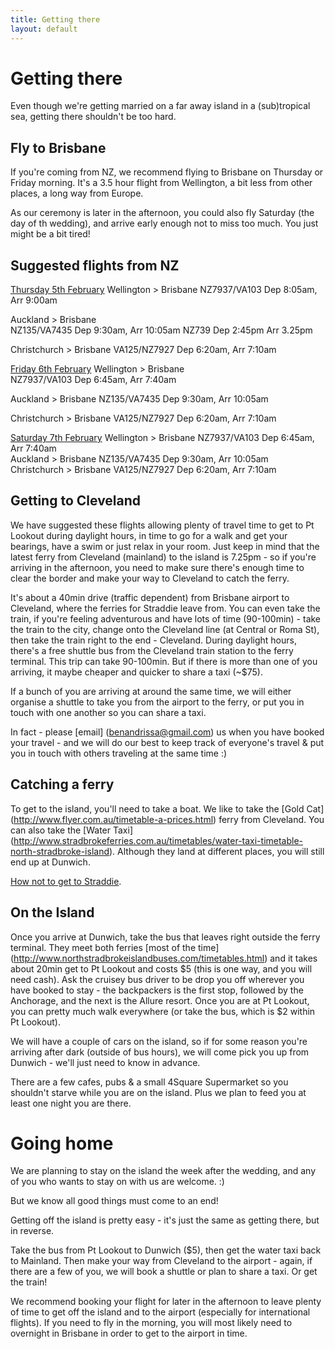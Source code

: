 ```yaml
---
title: Getting there
layout: default
---
```


# Getting there

Even though we're getting married on a far away island in a (sub)tropical sea, getting there shouldn't be too hard.

## Fly to Brisbane

If you're coming from NZ, we recommend flying to Brisbane on Thursday or Friday morning. It's a 3.5 hour flight from Wellington, a bit less from other places, a long way from Europe.

As our ceremony is later in the afternoon, you could also fly Saturday (the day of th wedding), and arrive early enough not to miss too much. You just might be a bit tired!

## Suggested flights from NZ

<u>Thursday 5th February</u>
Wellington  > Brisbane
NZ7937/VA103 Dep 8:05am, Arr 9:00am
<div>
</div><div>Auckland  > Brisbane</div><div>NZ135/VA7435 Dep 9:30am, Arr 10:05am
NZ739 Dep 2:45pm Arr 3.25pm

Christchurch  > Brisbane
 VA125/NZ7927 Dep 6:20am, Arr 7:10am</div><div>
<u>Friday 6th February</u>
Wellington  > Brisbane<div>NZ7937/VA103 Dep 6:45am, Arr 7:40am
</div><div>
</div><div>Auckland  > Brisbane
NZ135/VA7435 Dep 9:30am, Arr 10:05am

Christchurch  > Brisbane
 VA125/NZ7927  Dep 6:20am, Arr 7:10am</div><div> 
</div><div><u>Saturday 7th February</u>
Wellington  > Brisbane
 NZ7937/VA103 Dep 6:45am, Arr 7:40am
</div><div>
</div><div>Auckland  > Brisbane
 NZ135/VA7435 Dep 9:30am, Arr 10:05am</div><div>
</div><div>Christchurch  > Brisbane 
 VA125/NZ7927  Dep 6:20am, Arr 7:10am</div><div>
 
</div><div>
</div><div>
</div><div>
 
</div></div>

## Getting to Cleveland

We have suggested these flights allowing plenty of travel time to get to Pt Lookout during daylight hours, in time to go for a walk and get your bearings, have a swim or just relax in your room. Just keep in mind that the latest ferry from Cleveland (mainland) to the island is 7.25pm - so if you're arriving in the afternoon, you need to make sure there's enough time to clear the border and make your way to Cleveland to catch the ferry.

It's about a 40min drive (traffic dependent) from Brisbane airport to Cleveland, where the ferries for Straddie leave from. You can even take the train, if you're feeling adventurous and have lots of time (90-100min) - take the train to the city, change onto the Cleveland line (at Central or Roma St), then take the train right to the end - Cleveland. During daylight hours, there's a free shuttle bus from the Cleveland train station to the ferry terminal. This trip can take 90-100min. But if there is more than one of you arriving, it maybe cheaper and quicker to share a taxi (~$75).

If a bunch of you are arriving at around the same time, we will either organise a shuttle to take you from the airport to the ferry, or put you in touch with one another so you can share a taxi.

In fact - please [email] (benandrissa@gmail.com) us when you have booked your travel - and we will do our best to keep track of everyone's travel & put you in touch with others traveling at the same time :)

## Catching a ferry

To get to the island, you'll need to take a boat. We like to take the [Gold Cat] (http://www.flyer.com.au/timetable-a-prices.html) ferry from Cleveland. You can also take the [Water Taxi] (http://www.stradbrokeferries.com.au/timetables/water-taxi-timetable-north-stradbroke-island). Although they land at different places, you will still end up at Dunwich.

[How not to get to Straddie](http://www.sunshinecoastdaily.com.au/news/how-not-get-straddie/1307903/).

## On the Island

Once you arrive at Dunwich, take the bus that leaves right outside the ferry terminal. They meet both ferries [most of the time] (http://www.northstradbrokeislandbuses.com/timetables.html) and it takes about 20min get to Pt Lookout and costs $5 (this is one way, and you will need cash). Ask the cruisey bus driver to be drop you off wherever you have booked to stay - the backpackers is the first stop, followed by the Anchorage, and the next is the Allure resort. Once you are at Pt Lookout, you can pretty much walk everywhere (or take the bus, which is $2 within Pt Lookout).

We will have a couple of cars on the island, so if for some reason you're arriving after dark (outside of bus hours), we will come pick you up from Dunwich - we'll just need to know in advance.

There are a few cafes, pubs &amp; a small 4Square Supermarket so you shouldn't starve while you are on the island. Plus we plan to feed you at least one night you are there.

# Going home

We are planning to stay on the island the week after the wedding, and any of you who wants to stay on with us are welcome. :)

But we know all good things must come to an end!

Getting off the island is pretty easy - it's just the same as getting there, but in reverse. 

Take the bus from Pt Lookout to Dunwich ($5), then get the water taxi back to Mainland. Then make your way from Cleveland to the airport - again, if there are a few of you, we will book a shuttle or plan to share a taxi. Or get the train!

We recommend booking your flight for later in the afternoon to leave plenty of time to get off the island and to the airport (especially for international flights). If you need to fly in the morning, you will most likely need to overnight in Brisbane in order to get to the airport in time.
